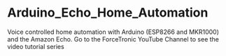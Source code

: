 # Arduino_Echo_Home_Automation
Voice controlled home automation with Arduino (ESP8266 and MKR1000) and the Amazon Echo. Go to the ForceTronic YouTube Channel to see the video tutorial series

